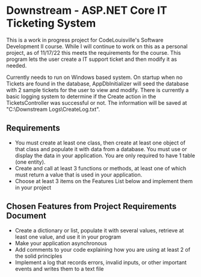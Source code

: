 ﻿# Downstream - ASP.NET Core IT Ticketing System

This is a work in progress project for CodeLouisville's Software Development II course. While I will continue to work on this as a personal project, as of 11/17/22 this meets the requirements for the course. This program lets the user create a IT support ticket and then modify it as needed. 

Currently needs to run on Windows based system. On startup when no Tickets are found in the database, AppDbInitializer will seed the database with 2 sample tickets for the user to view and modify. There is currently a basic logging system to determine if the Create action in the TicketsController was successful or not.  The information will be saved at "C:\Downstream Logs\CreateLog.txt".

## Requirements
 -  You must create at least one class, then create at least one object of that class and populate it with data from a database. You must use or display the data in your application. You are only required to have 1 table (one entity).
 - Create and call at least 3 functions or methods, at least one of which must return a value that is used in your application.
 - Choose at least 3 items on the Features List below and implement them in your project
## Chosen Features from Project Requirements Document
 - Create a dictionary or list, populate it with several values, retrieve at least one value, and use it in your program
 - Make your application asynchronous
 - Add comments to your code explaining how you are using at least 2 of the solid principles
 - Implement a log that records errors, invalid inputs, or other important events and writes them to a text file

